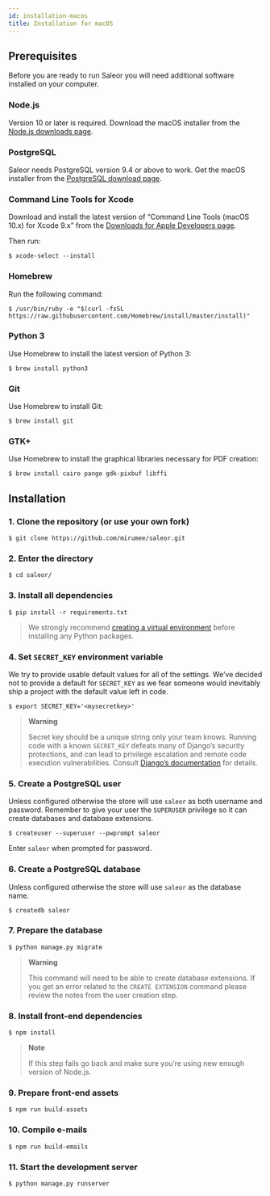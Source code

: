 ```yaml
---
id: installation-macos
title: Installation for macOS
---
```



## Prerequisites

Before you are ready to run Saleor you will need additional software installed on your computer.


### Node.js

Version 10 or later is required. Download the macOS installer from the [Node.js downloads page](https://nodejs.org/en/download/).


### PostgreSQL

Saleor needs PostgreSQL version 9.4 or above to work. Get the macOS installer from the [PostgreSQL download page](https://www.postgresql.org/download/macosx/).


### Command Line Tools for Xcode

Download and install the latest version of “Command Line Tools (macOS 10.x) for Xcode 9.x” from the [Downloads for Apple Developers page](https://developer.apple.com/download/more/).

Then run:

```shell-session
$ xcode-select --install
```


### Homebrew

Run the following command:

```shell-session
$ /usr/bin/ruby -e "$(curl -fsSL https://raw.githubusercontent.com/Homebrew/install/master/install)"
```


### Python 3

Use Homebrew to install the latest version of Python 3:

```shell-session
$ brew install python3
```


### Git

Use Homebrew to install Git:

```shell-session
$ brew install git
```


### GTK+

Use Homebrew to install the graphical libraries necessary for PDF creation:

```shell-session
$ brew install cairo pango gdk-pixbuf libffi
```


## Installation

### 1. Clone the repository (or use your own fork)

```shell-session
$ git clone https://github.com/mirumee/saleor.git
```


### 2. Enter the directory

```shell-session
$ cd saleor/
```

### 3. Install all dependencies

```shell-session
$ pip install -r requirements.txt
```

> We strongly recommend [creating a virtual environment](https://docs.python.org/3/tutorial/venv.html) before installing any Python packages.


### 4. Set `SECRET_KEY` environment variable

We try to provide usable default values for all of the settings. We’ve decided not to provide a default for `SECRET_KEY` as we fear someone would inevitably ship a project with the default value left in code.

```shell-session
$ export SECRET_KEY='<mysecretkey>'
```

> **Warning**
>
> Secret key should be a unique string only your team knows. Running code with a known `SECRET_KEY` defeats many of Django’s security protections, and can lead to privilege escalation and remote code execution vulnerabilities. Consult [Django’s documentation](https://docs.djangoproject.com/en/1.11/ref/settings/#secret-key) for details.


### 5. Create a PostgreSQL user

Unless configured otherwise the store will use `saleor` as both username and password. Remember to give your user the `SUPERUSER` privilege so it can create databases and database extensions.

```shell-session
$ createuser --superuser --pwprompt saleor
```

Enter `saleor` when prompted for password.


### 6. Create a PostgreSQL database

Unless configured otherwise the store will use `saleor` as the database name.

```shell-session
$ createdb saleor
```


### 7. Prepare the database

```shell-session
$ python manage.py migrate
```

> **Warning**
>
> This command will need to be able to create database extensions. If you get an error related to the `CREATE EXTENSION` command please review the notes from the user creation step.


### 8. Install front-end dependencies

```shell-session
$ npm install
```

> **Note**
>
> If this step fails go back and make sure you’re using new enough version of Node.js.


### 9. Prepare front-end assets

```shell-session
$ npm run build-assets
```


### 10. Compile e-mails

```shell-session
$ npm run build-emails
```


### 11. Start the development server

```shell-session
$ python manage.py runserver
```
